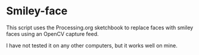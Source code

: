 Smiley-face
===========

This script uses the Processing.org sketchbook to replace faces with smiley faces using an OpenCV capture feed. 

I have not tested it on any other computers, but it works well on mine. 
